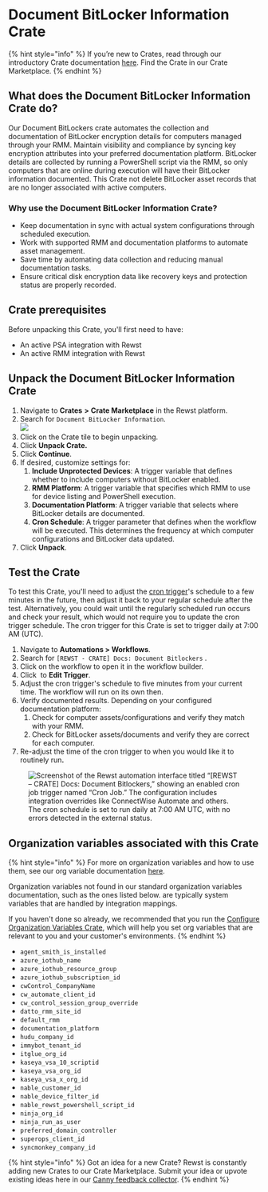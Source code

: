 # Document BitLocker Information Crate

{% hint style="info" %}
If you’re new to Crates, read through our introductory Crate documentation [here](https://docs.rewst.help/prebuilt-automations/crates). Find the Crate in our Crate Marketplace.
{% endhint %}

## What does the Document BitLocker Information Crate do?

Our Document BitLockers crate automates the collection and documentation of BitLocker encryption details for computers managed through your RMM. Maintain visibility and compliance by syncing key encryption attributes into your preferred documentation platform.  BitLocker details are collected by running a PowerShell script via the RMM, so only computers that are online during execution will have their BitLocker information documented. This Crate not delete BitLocker asset records that are no longer associated with active computers.

### Why use the Document BitLocker Information Crate?

* Keep documentation in sync with actual system configurations through scheduled execution.
* Work with supported RMM and documentation platforms to automate asset management.
* Save time by automating data collection and reducing manual documentation tasks.
* Ensure critical disk encryption data like recovery keys and protection status are properly recorded.

## Crate prerequisites

Before unpacking this Crate, you'll first need to have:

* An active PSA integration with Rewst
* An active RMM integration with Rewst

## Unpack the Document BitLocker Information Crate

1. Navigate to **Crates** **>** **Crate Marketplace** in the Rewst platform.
2. Search for `Document BitLocker Information`.\
   ![](<../../../.gitbook/assets/Screenshot 2025-07-25 at 3.17.12 PM.png>)
3. Click on the Crate tile to begin unpacking.
4. Click **Unpack Crate.**
5. Click **Continue**.
6. If desired, customize settings for:
   1. **Include Unprotected Devices**: A trigger variable that defines whether to include computers without BitLocker enabled.
   2. **RMM Platform**: A trigger variable that specifies which RMM to use for device listing and PowerShell execution.
   3. **Documentation Platform**: A trigger variable that selects where BitLocker details are documented.
   4. **Cron Schedule**: A trigger parameter that defines when the workflow will be executed. This determines the frequency at which computer configurations and BitLocker data updated.
7. Click **Unpack**.

## Test the Crate

To test this Crate, you'll need to adjust the [cron trigger](https://docs.rewst.help/documentation/automations/intro-to-triggers#core-cron-job)'s schedule to a few minutes in the future, then adjust it back to your regular schedule after the test. Alternatively, you could wait until the regularly scheduled run occurs and check your result, which would not require you to update the cron trigger schedule. The cron trigger for this Crate is set to trigger daily at 7:00 AM (UTC).

1. Navigate to **Automations > Workflows**.
2. Search for `[REWST - CRATE] Docs: Document Bitlockers` .
3. Click on the workflow to open it in the workflow builder.
4. Click <img src="https://docs.rewst.help/~gitbook/image?url=https%3A%2F%2F1835401289-files.gitbook.io%2F%7E%2Ffiles%2Fv0%2Fb%2Fgitbook-x-prod.appspot.com%2Fo%2Fspaces%252FAQQ1EHVcEsGKBPVHmiav%252Fuploads%252Fs2rtQjlO7hCTp1f4UAwO%252FScreenshot%25202025-05-21%2520at%25202.57.06%25E2%2580%25AFPM.png%3Falt%3Dmedia%26token%3Da4f94b62-bc7a-4639-80f7-b6894c929f3c&#x26;width=36&#x26;dpr=4&#x26;quality=100&#x26;sign=5e49e311&#x26;sv=2" alt="" data-size="line"> to **Edit Trigger**.
5. Adjust the cron trigger's schedule to five minutes from your current time. The workflow will run on its own then.
6. Verify documented results. Depending on your configured documentation platform:
   1. Check for computer assets/configurations and verify they match with your RMM.
   2. Check for BitLocker assets/documents and verify they are correct for each computer.
7. Re-adjust the time of the cron trigger to when you would like it to routinely ru&#x6E;**.**

<figure><img src="../../../.gitbook/assets/Screenshot 2025-07-25 at 3.51.53 PM.png" alt="Screenshot of the Rewst automation interface titled “[REWST – CRATE] Docs: Document Bitlockers,” showing an enabled cron job trigger named “Cron Job.” The configuration includes integration overrides like ConnectWise Automate and others. The cron schedule is set to run daily at 7:00 AM UTC, with no errors detected in the external status."><figcaption></figcaption></figure>

## Organization variables associated with this Crate

{% hint style="info" %}
For more on organization variables and how to use them, see our org variable documentation [here](../../configuration/organization-variables.md).&#x20;

Organization variables not found in our standard organization variables documentation, such as the ones listed below. are typically system variables that are handled by integration mappings.

If you haven't done so already, we recommended that you run the [Configure Organization Variables Crate](configure-organization-variables.md), which will help you set org variables that are relevant to you and your customer's environments.
{% endhint %}

* `agent_smith_is_installed`&#x20;
* `azure_iothub_name`&#x20;
* `azure_iothub_resource_group`&#x20;
* `azure_iothub_subscription_id`&#x20;
* `cwControl_CompanyName`&#x20;
* `cw_automate_client_id`
* `cw_control_session_group_override`&#x20;
* `datto_rmm_site_id`&#x20;
* `default_rmm`&#x20;
* `documentation_platform`&#x20;
* `hudu_company_id`&#x20;
* `immybot_tenant_id`&#x20;
* `itglue_org_id`&#x20;
* `kaseya_vsa_10_scriptid`&#x20;
* `kaseya_vsa_org_id`&#x20;
* `kaseya_vsa_x_org_id`&#x20;
* `nable_customer_id`&#x20;
* `nable_device_filter_id`&#x20;
* `nable_rewst_powershell_script_id`&#x20;
* `ninja_org_id`&#x20;
* `ninja_run_as_user`&#x20;
* `preferred_domain_controller`&#x20;
* `superops_client_id`&#x20;
* `syncmonkey_company_id`

{% hint style="info" %}
Got an idea for a new Crate? Rewst is constantly adding new Crates to our Crate Marketplace. Submit your idea or upvote existing ideas here in our [Canny feedback collector](https://rewst.canny.io/crates).
{% endhint %}
